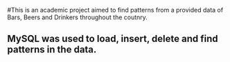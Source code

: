 #This is an academic project aimed to find patterns from a provided data of Bars, Beers and Drinkers throughout the coutnry.
##
## MySQL was used to load, insert, delete and find patterns in the data.
